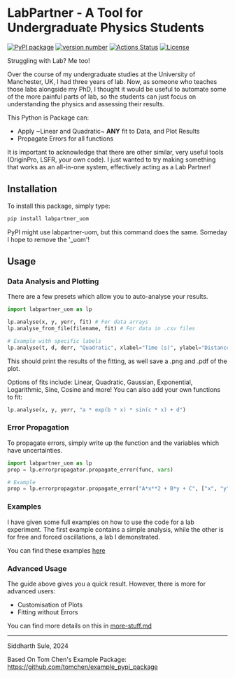 # LabPartner - A Tool for Undergraduate Physics Students

[![PyPI package](https://img.shields.io/badge/pip%20install-labpartner_uom-brightgreen)](https://pypi.org/project/labpartner_uom/) [![version number](https://img.shields.io/pypi/v/labpartner_uom?color=green&label=version)](https://github.com/SiddharthSule/labpartner_uom/releases) [![Actions Status](https://github.com/SiddharthSule/labpartner_uom/workflows/Test/badge.svg)](https://github.com/SiddharthSule/labpartner_uom/actions) [![License](https://img.shields.io/github/license/SiddharthSule/labpartner_uom)](https://github.com/SiddharthSule/labpartner_uom/blob/main/LICENSE)

Struggling with Lab? Me too!

Over the course of my undergraduate studies at the University of Manchester, UK, I had three years of lab. Now, as someone who teaches those labs alongside my PhD, I thought it would be useful to automate some of the more painful parts of lab, so the students can just focus on understanding the physics and assessing their results.

This Python is Package can:
- Apply ~Linear and Quadratic~ **ANY** fit to Data, and Plot Results
- Propagate Errors for all functions

It is important to acknowledge that there are other similar, very useful tools (OriginPro, LSFR, your own code). I just wanted to try making something that works as an all-in-one system, effectively acting as a Lab Partner!

## Installation

To install this package, simply type:

```bash
pip install labpartner_uom
```
PyPI might use labpartner-uom, but this command does the same. Someday I hope to remove the '_uom'!

## Usage

### Data Analysis and Plotting

There are a few presets which allow you to auto-analyse your results.

```python
import labpartner_uom as lp

lp.analyse(x, y, yerr, fit) # For data arrays
lp.analyse_from_file(filename, fit) # For data in .csv files

# Example with specific labels
lp.analyse(t, d, derr, "Quadratic", xlabel="Time (s)", ylabel="Distance (s)")
```

This should print the results of the fitting, as well save a .png and .pdf of the plot.

Options of fits include: Linear, Quadratic, Gaussian, Exponential, Logarithmic, Sine, Cosine and more! You can also add your own functions to fit:

```python
lp.analyse(x, y, yerr, "a * exp(b * x) * sin(c * x) + d")
```

### Error Propagation

To propagate errors, simply write up the function and the variables which have uncertainties.

```python
import labpartner_uom as lp
prop = lp.errorpropagator.propagate_error(func, vars)

# Example
prop = lp.errorpropagator.propagate_error("A*x**2 + B*y + C", ["x", "y"])
```

### Examples

I have given some full examples on how to use the code for a lab experiment. The first example contains a simple analysis, while the other is for free and forced oscillations, a lab I demonstrated.

You can find these examples [here](https://github.com/SiddharthSule/labpartner_uom/docs/examples/)

### Advanced Usage

The guide above gives you a quick result. However, there is more for advanced users:
- Customisation of Plots
- Fitting without Errors

You can find more details on this in [more-stuff.md](https://github.com/SiddharthSule/labpartner_uom/docs/extended/more-stuff.md)


---
Siddharth Sule, 2024

Based On Tom Chen's Example Package: https://github.com/tomchen/example_pypi_package
